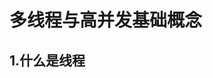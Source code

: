 <!--
 * @Author: wangwei
 * @Date: 2020-09-29 10:37:08
 * @LastEditTime: 2020-10-15 17:27:27
 * @LastEditors: Please set LastEditors
 * @Description: In User Settings Edit
 * @FilePath: /wangwei-gold.github.io/design_patterns/设计模式介绍.md
-->

# 多线程与高并发基础概念

## 1.什么是线程


